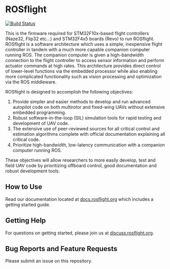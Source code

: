# ROSflight
[![Build Status](https://travis-ci.org/rosflight/firmware.svg?branch=master)](https://travis-ci.org/rosflight/firmware)

This is the firmware required for STM32F10x-based flight controllers (Naze32, Flip32 etc...) and STM32F4x5 boards (Revo) to run ROSflight. ROSflight is a software architecture which uses a simple, inexpensive flight controller in tandem with a much more capable companion computer running ROS. The companion computer is given a high-bandwidth connection to the flight controller to access sensor information and perform actuator commands at high rates. This architecture provides direct control of lower-level functions via the embedded processor while also enabling more complicated functionality such as vision processing and optimization via the ROS middleware.

ROSflight is designed to accomplish the following objectives:

1. Provide simpler and easier methods to develop and run advanced autopilot code on both multirotor and fixed-wing UAVs without extensive embedded programming.
1. Robust software-in-the-loop (SIL) simulation tools for rapid testing and development of UAV code.
1. The extensive use of peer-reviewed sources for all critical control and estimation algorithms complete with official documentation explaining all critical code.
1. Prioritize high-bandwidth, low-latency communication with a companion computer running ROS.

These objectives will allow researchers to more easily develop, test and field UAV code by prioritizing offboard control, good documentation and robust development tools.

## How to Use ##

Read our documentation located at [docs.rosflight.org](http://docs.rosflight.org) which includes a getting started guide.

## Getting Help ##

For questions on getting started, please join us at [discuss.rosflight.org](https://discuss.rosflight.org/).

## Bug Reports and Feature Requests ##

Please submit an issue on this repository.
